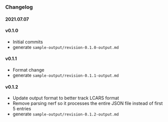 ### Changelog

#### 2021.07.07
#### v0.1.0
- Initial commits
- generate `sample-output/revision-0.1.0-output.md`
#### v0.1.1
- Format change
- generate `sample-output/revision-0.1.1-output.md`
#### v0.1.2
- Update output format to better track LCARS format
- Remove parsing nerf so it processes the entire JSON file instead of first 5 entries
- generate `sample-output/revision-0.1.2-output.md`